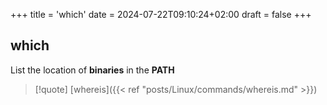 +++
title = 'which'
date = 2024-07-22T09:10:24+02:00
draft = false
+++

## which
List the location of **binaries** in the **PATH**
>[!quote] 
>[whereis]({{< ref "posts/Linux/commands/whereis.md" >}})